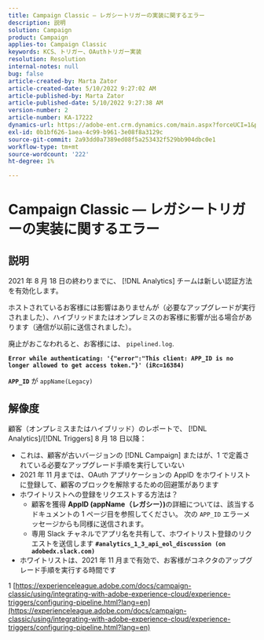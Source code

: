 ```yaml
---
title: Campaign Classic — レガシートリガーの実装に関するエラー
description: 説明
solution: Campaign
product: Campaign
applies-to: Campaign Classic
keywords: KCS、トリガー、OAuthトリガー実装
resolution: Resolution
internal-notes: null
bug: false
article-created-by: Marta Zator
article-created-date: 5/10/2022 9:27:02 AM
article-published-by: Marta Zator
article-published-date: 5/10/2022 9:27:38 AM
version-number: 2
article-number: KA-17222
dynamics-url: https://adobe-ent.crm.dynamics.com/main.aspx?forceUCI=1&pagetype=entityrecord&etn=knowledgearticle&id=4ba79854-43d0-ec11-a7b5-00224809c101
exl-id: 0b1bf626-1aea-4c99-b961-3e08f8a3129c
source-git-commit: 2a93dd0a7389ed08f5a253432f529bb904dbc0e1
workflow-type: tm+mt
source-wordcount: '222'
ht-degree: 1%

---
```


# Campaign Classic — レガシートリガーの実装に関するエラー

## 説明


2021 年 8 月 18 日の終わりまでに、 [!DNL Analytics] チームは新しい認証方法を有効化します。

ホストされているお客様には影響はありませんが（必要なアップグレードが実行されました）、ハイブリッドまたはオンプレミスのお客様に影響が出る場合があります（通信が以前に送信されました）。

廃止がおこなわれると、お客様には、 `pipelined.log`.

<b>`Error while authenticating: '{"error":"This client: APP_ID is no longer allowed to get access token."}' (iRc=16384)`</b>

<b>`APP_ID`</b> が `appName(Legacy)`


## 解像度


顧客（オンプレミスまたはハイブリッド）のレポートで、 [!DNL Analytics]/[!DNL Triggers] 8 月 18 日以降：

- これは、顧客が古いバージョンの [!DNL Campaign] またはが、1 で定義されている必要なアップグレード手順を実行していない
- 2021 年 11 月までは、OAuth アプリケーションの AppID をホワイトリストに登録して、顧客のブロックを解除するための回避策があります
- ホワイトリストへの登録をリクエストする方法は？
   - 顧客を獲得 <b>AppID (appName（レガシー）)</b>の詳細については、該当するドキュメントの 1 ページ目を参照してください。 次の `APP_ID` エラーメッセージからも同様に送信されます。
   - 専用 Slack チャネルでアプリ名を共有して、ホワイトリスト登録のリクエストを送信します <b>`#analytics_1_3_api_eol_discussion (on adobedx.slack.com)`</b>
- ホワイトリストは、2021 年 11 月まで有効で、お客様がコネクタのアップグレード手順を実行する時間です


1 [https://experienceleague.adobe.com/docs/campaign-classic/using/integrating-with-adobe-experience-cloud/experience-triggers/configuring-pipeline.html?lang=en](https://experienceleague.adobe.com/docs/campaign-classic/using/integrating-with-adobe-experience-cloud/experience-triggers/configuring-pipeline.html?lang=en)
